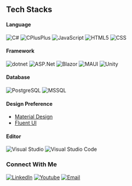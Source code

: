 ## Tech Stacks

#### Language
![C#](https://img.shields.io/badge/-CSharp-333333?style=flat&logo=csharp)
![CPlusPlus](https://img.shields.io/badge/-cplusplus-333333?style=flat&logo=cplusplus)
![JavaScript](https://img.shields.io/badge/-JavaScript-333333?style=flat&logo=javascript)
![HTML5](https://img.shields.io/badge/-HTML5-333333?style=flat&logo=HTML5)
![CSS](https://img.shields.io/badge/-CSS-333333?style=flat&logo=CSS3&logoColor=1572B6)

#### Framework
![dotnet](https://img.shields.io/badge/-dotnet-333333?style=flat&logo=dotnet)
![ASP.Net](https://img.shields.io/badge/-ASP.Net-333333?style=flat&logo=dotnet)
![Blazor](https://img.shields.io/badge/-Blazor-333333?style=flat&logo=Blazor)
![MAUI](https://img.shields.io/badge/-MAUI-333333?style=flat&logo=dotnet)
![Unity](https://img.shields.io/badge/-Unity-333333?style=flat&logo=unity)

#### Database
![PostgreSQL](https://img.shields.io/badge/-PostgreSQL-333333?style=flat&logo=PostgreSQL)
![MSSQL](https://img.shields.io/badge/Microsoft_SQL_Server-333333?style=flat&logo=microsoft-sql-server)

#### Design Preference
- [Material Design](https://m3.material.io/)
- [Fluent UI](https://developer.microsoft.com/en-us/fluentui)

#### Editor
![Visual Studio](https://img.shields.io/badge/-Visual%20Studio%20-333333?style=flat&logo=visual-studio&logoColor=purple)
![Visual Studio Code](https://img.shields.io/badge/-Visual%20Studio%20Code-333333?style=flat&logo=visual-studio-code&logoColor=007ACC)

### Connect With Me
<p align="left">
  <a href="https://www.linkedin.com/in/jihadkhawaja/"><img alt="LinkedIn" src="https://img.shields.io/badge/LinkedIn-jihadkhawaja-dark?style=flat-square&logo=linkedin"></a>
  <a href="https://www.youtube.com/c/JihadKhawaja"><img alt="Youtube" src="https://img.shields.io/badge/Youtube-jihadkhawaja-dark?style=flat-square&logo=youtube"></a>
  <a href="mailto:contact@jihadkhawaja.com"><img alt="Email" src="https://img.shields.io/badge/Email-jihadkhawaja-dark?style=flat-square&logo=gmail"></a>
</p>


